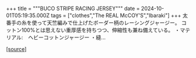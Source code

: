 +++
title = """BUCO STRIPE RACING JERSEY"""
date = 2024-10-01T05:19:35.000Z
tags = ["clothes","The REAL McCOY'S","Ibaraki"]
+++
太番手の糸を使って天竺編みで仕上げたボーダー柄のレーシングジャージー。 コットン100%とは思えない重厚感を持ちつつ、伸縮性も兼ね備えている。 ・マテリアル:　ヘビーコットンジャージー ・縫...

[[source]](https://the-realmccoys.ocnk.net/product/1149)
